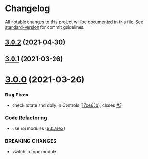 # Changelog

All notable changes to this project will be documented in this file. See [standard-version](https://github.com/conventional-changelog/standard-version) for commit guidelines.

## [3.0.2](https://github.com/dmnsgn/cameras/compare/v3.0.1...v3.0.2) (2021-04-30)



## [3.0.1](https://github.com/dmnsgn/cameras/compare/v3.0.0...v3.0.1) (2021-03-26)



# [3.0.0](https://github.com/dmnsgn/cameras/compare/v2.0.0...v3.0.0) (2021-03-26)


### Bug Fixes

* check rotate and dolly in Controls ([17ce65b](https://github.com/dmnsgn/cameras/commit/17ce65bf3ccf0ccf1b9f092415f77d0f5045639f)), closes [#3](https://github.com/dmnsgn/cameras/issues/3)


### Code Refactoring

* use ES modules ([935a1e3](https://github.com/dmnsgn/cameras/commit/935a1e31cde132d7729d2e88a865aa8356f5c646))


### BREAKING CHANGES

* switch to type module
